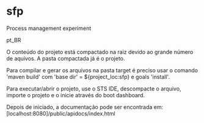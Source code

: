 # sfp
Process management experiment

pt_BR

O conteúdo do projeto está compactado na raiz devido ao grande número de aquivos.
A pasta compactada já é o projeto.

Para compilar e gerar os arquivos na pasta target é preciso usar o comando 'maven build' com 'base dir' = ${project_loc:sfp} e goals 'install'.

Para executar/abrir o projeto, use o STS IDE, descompacte o arquivo, importe o projeto e o inicie através do boot dashboard.

Depois de iniciado, a documentação pode ser encontrada em: [localhost:8080]/public/apidocs/index.html
